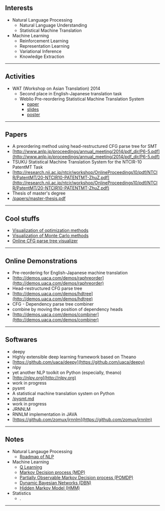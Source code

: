 
Interests
---
- Natural Language Processing
	- Natural Language Understanding
	- Statistical Machine Translation
- Machine Learning
	- Reinforcement Learning
	- Representation Learning
	- Variational Inference
	- Knowledge Extraction

------

Activities
---
- WAT (Workshop on Asian Translation) 2014
	- Second place in English-Japanese translation task
	- Weblio Pre-reordering Statistical Machine Translation System
		- [paper](/WAT2014/wat2014.paper.shu.pdf)
		- [slides](/WAT2014/wat2014.slides.shu.pdf)
		- [poster](/WAT2014/wat2014.poster.shu.pdf)

------
		
Papers
---

- A preordering method using head-restructured CFG parse tree for SMT
 - [http://www.anlp.jp/proceedings/annual_meeting/2014/pdf_dir/P6-5.pdf](http://www.anlp.jp/proceedings/annual_meeting/2014/pdf_dir/P6-5.pdf)
- TSUKU Statistical Machine Translation System for the NTCIR-10 PatentMT Task
 - [http://research.nii.ac.jp/ntcir/workshop/OnlineProceedings10/pdf/NTCIR/PatentMT/20-NTCIR10-PATENTMT-ZhuZ.pdf](http://research.nii.ac.jp/ntcir/workshop/OnlineProceedings10/pdf/NTCIR/PatentMT/20-NTCIR10-PATENTMT-ZhuZ.pdf)
- Thesis of master's degree
 - [/papers/master-thesis.pdf](/papers/master-thesis.pdf)

------

Cool stuffs
---

- [Visualization of optimization methods](/machine_learning/visualize_optimization.html)
- [Visualization of Monte Carlo methods](/machine_learning/markov_chain_monte_carlo.html)
- [Online CFG parse tree visualizer](http://demos.uaca.com/demos/parsetree)
------


Online Demonstrations
---

- Pre-reordering for English-Japanese machine translation
 - [http://demos.uaca.com/demos/raphreorder](http://demos.uaca.com/demos/raphreorder)
- Head-restructured CFG parse tree
 - [http://demos.uaca.com/demos/hdtree](http://demos.uaca.com/demos/hdtree)
- CFG - Dependency parse tree combiner
 - combine by moving the position of dependency heads
 - [http://demos.uaca.com/demos/combiner](http://demos.uaca.com/demos/combiner)

------


Softwares
---
- deepy
 - Highly extensible deep learning framework based on Theano
 - [https://github.com/uaca/deepy](https://github.com/uaca/deepy)
- nlpy
 - yet another NLP toolkit on Python (especially, theano)
 - [http://nlpy.org](http://nlpy.org)
 - work in progress
- pysmt
 - A statistical machine translation system on Python
 - [/pysmt.md](/pysmt.md)
 - work in progress
- JRNNLM
 - RNNLM implementation in JAVA
 - [https://github.com/zomux/jrnnlm](https://github.com/zomux/jrnnlm)

------

Notes
---
- Natural Langauge Processing
	- [Roadmap of NLP](/notes/nlp_roadmap.md)
- Machine Learning
	- [Q Learning](/notes/qlearning.md) 
	- [Markov Decision process (MDP)](/machine_learning/markov_decision_process.md)
	- [Partially Observable Markov Decision process (POMDP)](/machine_learning/POMDP.md)
	- [Dynamic Bayesian Networks (DBN)](/machine_learning/dynamic_bayesian_networks.md)
	- [Hidden Markov Model (HMM)](/machine_learning/hidden_markov_model.md)
- Statistics
	- .
------


